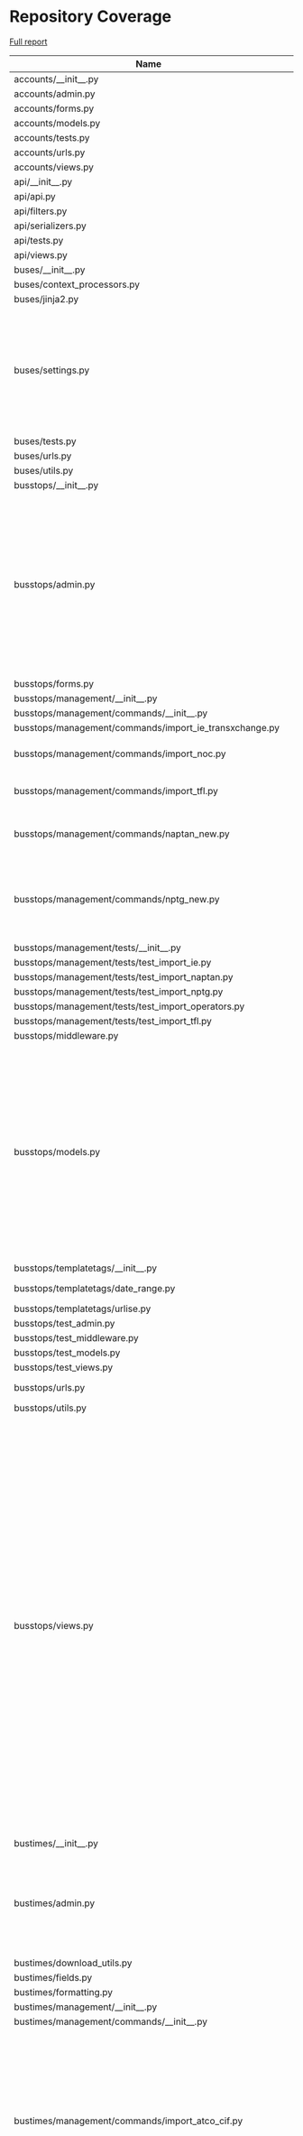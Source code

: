 # Repository Coverage

[Full report](https://htmlpreview.github.io/?https://github.com/jclgoodwin/bustimes.org/blob/python-coverage-comment-action-data/htmlcov/index.html)

| Name                                                            |    Stmts |     Miss |   Cover |   Missing |
|---------------------------------------------------------------- | -------: | -------: | ------: | --------: |
| accounts/\_\_init\_\_.py                                        |        0 |        0 |    100% |           |
| accounts/admin.py                                               |       41 |        0 |    100% |           |
| accounts/forms.py                                               |       50 |        1 |     98% |        36 |
| accounts/models.py                                              |       25 |        0 |    100% |           |
| accounts/tests.py                                               |       92 |        0 |    100% |           |
| accounts/urls.py                                                |        4 |        0 |    100% |           |
| accounts/views.py                                               |       61 |        1 |     98% |       108 |
| api/\_\_init\_\_.py                                             |        0 |        0 |    100% |           |
| api/api.py                                                      |       11 |        0 |    100% |           |
| api/filters.py                                                  |       53 |        0 |    100% |           |
| api/serializers.py                                              |      108 |        0 |    100% |           |
| api/tests.py                                                    |        7 |        0 |    100% |           |
| api/views.py                                                    |       72 |        0 |    100% |           |
| buses/\_\_init\_\_.py                                           |        0 |        0 |    100% |           |
| buses/context\_processors.py                                    |        5 |        0 |    100% |           |
| buses/jinja2.py                                                 |       36 |        2 |     94% |    40, 61 |
| buses/settings.py                                               |      116 |       24 |     79% |97-105, 125, 208, 227-235, 252-268, 272-280, 317 |
| buses/tests.py                                                  |        5 |        0 |    100% |           |
| buses/urls.py                                                   |        6 |        0 |    100% |           |
| buses/utils.py                                                  |       24 |        1 |     96% |        27 |
| busstops/\_\_init\_\_.py                                        |        0 |        0 |    100% |           |
| busstops/admin.py                                               |      323 |       16 |     95% |103-109, 184, 243-251, 333-334, 380, 455, 459, 508, 540, 584, 588, 612, 616 |
| busstops/forms.py                                               |       46 |        0 |    100% |           |
| busstops/management/\_\_init\_\_.py                             |        0 |        0 |    100% |           |
| busstops/management/commands/\_\_init\_\_.py                    |        0 |        0 |    100% |           |
| busstops/management/commands/import\_ie\_transxchange.py        |       23 |        0 |    100% |           |
| busstops/management/commands/import\_noc.py                     |      130 |        3 |     98% |155, 184, 246 |
| busstops/management/commands/import\_tfl.py                     |       67 |        4 |     94% |44-45, 109-110 |
| busstops/management/commands/naptan\_new.py                     |      161 |        4 |     98% |48, 101, 153, 219 |
| busstops/management/commands/nptg\_new.py                       |       94 |        7 |     93% |148, 158, 163, 169-170, 172-173 |
| busstops/management/tests/\_\_init\_\_.py                       |        0 |        0 |    100% |           |
| busstops/management/tests/test\_import\_ie.py                   |       64 |        0 |    100% |           |
| busstops/management/tests/test\_import\_naptan.py               |       66 |        0 |    100% |           |
| busstops/management/tests/test\_import\_nptg.py                 |       31 |        0 |    100% |           |
| busstops/management/tests/test\_import\_operators.py            |       61 |        0 |    100% |           |
| busstops/management/tests/test\_import\_tfl.py                  |       18 |        0 |    100% |           |
| busstops/middleware.py                                          |       20 |        0 |    100% |           |
| busstops/models.py                                              |      622 |       21 |     97% |242, 288, 390, 427, 477, 503, 593, 631, 723, 843, 854, 873-874, 968-972, 1030, 1072, 1087, 1123 |
| busstops/templatetags/\_\_init\_\_.py                           |        0 |        0 |    100% |           |
| busstops/templatetags/date\_range.py                            |       25 |        3 |     88% | 9, 22, 28 |
| busstops/templatetags/urlise.py                                 |       20 |        0 |    100% |           |
| busstops/test\_admin.py                                         |       54 |        0 |    100% |           |
| busstops/test\_middleware.py                                    |       10 |        0 |    100% |           |
| busstops/test\_models.py                                        |      143 |        0 |    100% |           |
| busstops/test\_views.py                                         |      277 |        0 |    100% |           |
| busstops/urls.py                                                |       20 |        2 |     90% |   123-125 |
| busstops/utils.py                                               |        3 |        0 |    100% |           |
| busstops/views.py                                               |      623 |       48 |     92% |116, 136-140, 486, 512, 562, 631-632, 726, 757, 821-824, 826, 940-945, 958, 1035, 1191, 1241-1242, 1247-1248, 1256-1265, 1282-1286, 1367, 1394-1395, 1399-1402, 1552, 1564-1565, 1570, 1582-1583 |
| bustimes/\_\_init\_\_.py                                        |        0 |        0 |    100% |           |
| bustimes/admin.py                                               |       97 |       12 |     88% |54, 60, 63-64, 67-68, 114-118, 141, 149, 162, 172 |
| bustimes/download\_utils.py                                     |       40 |        0 |    100% |           |
| bustimes/fields.py                                              |       31 |        1 |     97% |        12 |
| bustimes/formatting.py                                          |       19 |        0 |    100% |           |
| bustimes/management/\_\_init\_\_.py                             |        0 |        0 |    100% |           |
| bustimes/management/commands/\_\_init\_\_.py                    |        0 |        0 |    100% |           |
| bustimes/management/commands/import\_atco\_cif.py               |      231 |       20 |     91% |25, 28-29, 46, 179, 181, 184, 186, 194, 200, 262, 269, 286, 298-302, 333-334, 401 |
| bustimes/management/commands/import\_bod\_timetables.py         |      274 |       28 |     90% |48, 99, 103, 107-115, 120, 125-126, 146, 175, 185, 196, 264, 274-278, 294-295, 316, 332-333, 349 |
| bustimes/management/commands/import\_gtfs.py                    |      236 |       24 |     90% |45, 76, 80, 130-131, 147, 208, 210, 270-271, 273-274, 310-311, 317-318, 322-325, 333-335, 383, 405 |
| bustimes/management/commands/import\_gtfs\_ember.py             |       88 |        0 |    100% |           |
| bustimes/management/commands/import\_gtfs\_flixbus.py           |      106 |        0 |    100% |           |
| bustimes/management/commands/import\_ni.py                      |       31 |        0 |    100% |           |
| bustimes/management/commands/import\_passenger.py               |      118 |       35 |     70% |51-54, 56-58, 102, 112-118, 146-179 |
| bustimes/management/commands/import\_tnds.py                    |       61 |        5 |     92% |46-48, 63-71 |
| bustimes/management/commands/import\_transxchange.py            |      771 |       77 |     90% |79, 91, 137-138, 363, 366-380, 407, 434-439, 576-577, 614-615, 617-618, 641-642, 652, 660-661, 719, 730, 766, 792, 796-798, 852-856, 917, 921, 923, 939-944, 981-982, 993, 1015, 1017-1020, 1025, 1039, 1045, 1072, 1111, 1142-1143, 1171, 1175-1176, 1187, 1192, 1204, 1229, 1278-1279, 1308-1309, 1314, 1325 |
| bustimes/management/tests/\_\_init\_\_.py                       |        0 |        0 |    100% |           |
| bustimes/management/tests/test\_import\_atco\_cif.py            |       70 |        0 |    100% |           |
| bustimes/management/tests/test\_import\_bod.py                  |      222 |        0 |    100% |           |
| bustimes/management/tests/test\_import\_gtfs.py                 |      107 |        0 |    100% |           |
| bustimes/management/tests/test\_import\_gtfs\_ember\_flixbus.py |       70 |        0 |    100% |           |
| bustimes/management/tests/test\_import\_ni.py                   |       21 |        0 |    100% |           |
| bustimes/management/tests/test\_import\_passenger.py            |       23 |        0 |    100% |           |
| bustimes/management/tests/test\_import\_transxchange.py         |      723 |        0 |    100% |           |
| bustimes/management/tests/test\_tnds.py                         |       22 |        0 |    100% |           |
| bustimes/models.py                                              |      318 |        7 |     98% |92, 182, 339, 342, 371, 408, 442 |
| bustimes/tests.py                                               |      130 |        0 |    100% |           |
| bustimes/timetables.py                                          |      638 |       48 |     92% |62, 102-115, 144, 241-242, 259, 327-330, 342, 355-360, 406, 413, 481, 484, 500-503, 530, 639-654, 740-741, 812, 958-960 |
| bustimes/urls.py                                                |        3 |        0 |    100% |           |
| bustimes/utils.py                                               |      188 |       12 |     94% |204, 230-232, 252-253, 276, 321, 338-339, 351, 387 |
| bustimes/views.py                                               |      365 |       66 |     82% |154-168, 177-179, 187-196, 198-206, 213, 235, 325, 334, 371, 377, 457, 507, 541, 545-547, 555, 570-577, 607-618, 627-633 |
| departures/\_\_init\_\_.py                                      |        0 |        0 |    100% |           |
| departures/avl.py                                               |       12 |        1 |     92% |        14 |
| departures/gtfsr.py                                             |       91 |        3 |     97% |91, 107, 111 |
| departures/live.py                                              |      133 |       14 |     89% |44, 59, 61, 63, 80-85, 143, 154, 166, 180 |
| departures/sources.py                                           |      218 |       34 |     84% |30, 54, 59, 63, 96, 112, 122, 125-127, 137-144, 149-150, 164-165, 173-174, 179, 243, 310, 385, 389-390, 396-397, 400, 408 |
| departures/test\_gtfsr\_trip\_updates.py                        |       45 |        0 |    100% |           |
| departures/test\_gtfsr\_vehicle\_positions.py                   |       33 |        0 |    100% |           |
| departures/test\_live.py                                        |      111 |        0 |    100% |           |
| disruptions/\_\_init\_\_.py                                     |        0 |        0 |    100% |           |
| disruptions/admin.py                                            |       26 |        1 |     96% |        44 |
| disruptions/models.py                                           |       70 |        5 |     93% |41, 70, 94, 102, 112 |
| disruptions/siri\_sx.py                                         |      122 |       14 |     89% |50, 77, 89-92, 103-104, 135, 145-149 |
| disruptions/test\_siri\_sx.py                                   |       48 |        0 |    100% |           |
| disruptions/test\_tfl\_disruptions.py                           |       34 |        0 |    100% |           |
| disruptions/tests.py                                            |       16 |        0 |    100% |           |
| disruptions/tfl\_disruptions.py                                 |       85 |        2 |     98% |   63, 104 |
| disruptions/urls.py                                             |        3 |        0 |    100% |           |
| disruptions/views.py                                            |        9 |        0 |    100% |           |
| fares/\_\_init\_\_.py                                           |        0 |        0 |    100% |           |
| fares/admin.py                                                  |       37 |        2 |     95% |    26, 29 |
| fares/forms.py                                                  |       26 |        3 |     88% | 17, 40-41 |
| fares/management/commands/\_\_init\_\_.py                       |        0 |        0 |    100% |           |
| fares/management/commands/import\_netex\_fares.py               |      353 |       59 |     83% |28, 69-70, 121, 128-130, 223-224, 323, 367-368, 449, 528-535, 555, 564-565, 583-588, 595-632, 652-653, 663-664, 670-679 |
| fares/management/commands/mytrip\_ticketing.py                  |       38 |        3 |     92% | 15, 44-45 |
| fares/models.py                                                 |      176 |        8 |     95% |60, 142, 217, 222, 245-246, 250-251 |
| fares/mytrip.py                                                 |       53 |        4 |     92% |35, 49-50, 73 |
| fares/test\_mytrip.py                                           |       40 |        0 |    100% |           |
| fares/tests.py                                                  |       79 |        0 |    100% |           |
| fares/urls.py                                                   |        3 |        0 |    100% |           |
| fares/views.py                                                  |       44 |        0 |    100% |           |
| manage.py                                                       |        6 |        0 |    100% |           |
| transxchange/\_\_init\_\_.py                                    |        0 |        0 |    100% |           |
| transxchange/test\_txc.py                                       |       23 |        0 |    100% |           |
| transxchange/txc.py                                             |      464 |       16 |     97% |42, 113, 160, 218, 246, 292-299, 396, 408, 470, 503-504, 662, 693 |
| vehicles/\_\_init\_\_.py                                        |        0 |        0 |    100% |           |
| vehicles/admin.py                                               |      240 |       34 |     86% |32, 60, 87, 89, 182-183, 190, 203-204, 220, 241, 244, 267, 273, 275, 277, 280, 309, 327, 333, 371-386, 399, 412, 429, 462-464 |
| vehicles/apps.py                                                |        6 |        0 |    100% |           |
| vehicles/context\_processors.py                                 |       14 |        0 |    100% |           |
| vehicles/fields.py                                              |       15 |        0 |    100% |           |
| vehicles/filters.py                                             |       17 |        0 |    100% |           |
| vehicles/forms.py                                               |       95 |        2 |     98% |  136, 174 |
| vehicles/management/\_\_init\_\_.py                             |        0 |        0 |    100% |           |
| vehicles/management/commands/\_\_init\_\_.py                    |        0 |        0 |    100% |           |
| vehicles/management/commands/import\_bod\_avl.py                |      475 |       56 |     88% |50, 128, 144, 153-154, 197-200, 203-206, 258, 274, 293-294, 317-335, 389, 395, 448, 451, 455, 461, 476-477, 524-537, 566, 575-576, 595, 624, 657, 775, 849, 853 |
| vehicles/management/commands/import\_bushub.py                  |       76 |       14 |     82% |22-23, 27-28, 31-32, 43, 46, 62-63, 72, 82, 101, 109 |
| vehicles/management/commands/import\_edinburgh.py               |       72 |        4 |     94% |83, 87-90, 97 |
| vehicles/management/commands/import\_gtfsr\_ember.py            |       86 |        7 |     92% |78-79, 102-104, 120, 141 |
| vehicles/management/commands/import\_gtfsr\_ie.py               |      102 |        6 |     94% |71, 98, 143, 152, 159, 163 |
| vehicles/management/commands/import\_live\_jersey.py            |       33 |        0 |    100% |           |
| vehicles/management/commands/import\_polar.py                   |       78 |       27 |     65% |13-14, 25, 28, 33-39, 45-47, 51, 55-56, 61-62, 65, 75-78, 81, 94, 101 |
| vehicles/management/commands/import\_stagecoach\_avl.py         |       96 |       15 |     84% |105, 116-127, 155, 168, 173-174, 185-191, 213-221 |
| vehicles/management/commands/siri\_vm\_subscribe.py             |       26 |        0 |    100% |           |
| vehicles/management/import\_live\_vehicles.py                   |      283 |       59 |     79% |38, 51-67, 80, 121, 130, 136-138, 162, 177, 181, 190-193, 202, 215, 223, 228, 232-233, 235-236, 241-242, 256-262, 294-295, 336, 339-340, 354-355, 370-371, 375, 398-399, 406-410, 427, 437-439 |
| vehicles/management/tests/\_\_init\_\_.py                       |        0 |        0 |    100% |           |
| vehicles/management/tests/test\_bod\_avl.py                     |      311 |        0 |    100% |           |
| vehicles/management/tests/test\_bushub.py                       |       48 |        0 |    100% |           |
| vehicles/management/tests/test\_edinburgh.py                    |       51 |        0 |    100% |           |
| vehicles/management/tests/test\_import\_live\_jersey.py         |       31 |        0 |    100% |           |
| vehicles/management/tests/test\_polar.py                        |       33 |        0 |    100% |           |
| vehicles/management/tests/test\_siri\_post.py                   |       37 |        0 |    100% |           |
| vehicles/management/tests/test\_stagecoach\_avl.py              |       33 |        0 |    100% |           |
| vehicles/management/tests/test\_stats.py                        |       24 |        0 |    100% |           |
| vehicles/models.py                                              |      541 |       36 |     93% |204, 206, 216, 250, 254, 258, 329, 335, 376, 403, 409, 433, 461, 496, 517, 645-646, 659, 684-686, 694-695, 698-699, 704-705, 727, 789, 796-799, 841, 854, 863, 874 |
| vehicles/rtpi.py                                                |       73 |        1 |     99% |        27 |
| vehicles/signals.py                                             |       17 |        1 |     94% |        24 |
| vehicles/tasks.py                                               |      127 |       22 |     83% |63-73, 80, 85, 95, 102-105, 108, 110, 118, 132, 150, 164, 177-178, 232-233, 236 |
| vehicles/test\_models.py                                        |       76 |        0 |    100% |           |
| vehicles/test\_schedule\_adherence.py                           |       73 |        0 |    100% |           |
| vehicles/tests.py                                               |      437 |        0 |    100% |           |
| vehicles/urls.py                                                |        4 |        0 |    100% |           |
| vehicles/utils.py                                               |      131 |        6 |     95% |36-38, 53-54, 182 |
| vehicles/views.py                                               |      615 |       70 |     89% |341-342, 393, 420, 435-436, 455-456, 484-485, 512-517, 522-523, 554, 572-573, 575, 580, 596-598, 616-637, 717-718, 725, 739, 848, 850, 852, 857, 907-915, 935-941, 971-972, 999, 1048, 1051-1052, 1062, 1078-1083, 1123-1124, 1170, 1225-1264 |
| vosa/\_\_init\_\_.py                                            |        0 |        0 |    100% |           |
| vosa/admin.py                                                   |       36 |        0 |    100% |           |
| vosa/management/commands/\_\_init\_\_.py                        |        0 |        0 |    100% |           |
| vosa/management/commands/import\_vosa.py                        |      159 |        1 |     99% |       203 |
| vosa/models.py                                                  |       75 |        0 |    100% |           |
| vosa/tests.py                                                   |       60 |        0 |    100% |           |
| vosa/urls.py                                                    |        3 |        0 |    100% |           |
| vosa/views.py                                                   |       57 |        0 |    100% |           |
|                                                       **TOTAL** | **15784** | **1002** | **94%** |           |


## Setup coverage badge

Below are examples of the badges you can use in your main branch `README` file.

### Direct image

[![Coverage badge](https://raw.githubusercontent.com/jclgoodwin/bustimes.org/python-coverage-comment-action-data/badge.svg)](https://htmlpreview.github.io/?https://github.com/jclgoodwin/bustimes.org/blob/python-coverage-comment-action-data/htmlcov/index.html)

This is the one to use if your repository is private or if you don't want to customize anything.

### [Shields.io](https://shields.io) Json Endpoint

[![Coverage badge](https://img.shields.io/endpoint?url=https://raw.githubusercontent.com/jclgoodwin/bustimes.org/python-coverage-comment-action-data/endpoint.json)](https://htmlpreview.github.io/?https://github.com/jclgoodwin/bustimes.org/blob/python-coverage-comment-action-data/htmlcov/index.html)

Using this one will allow you to [customize](https://shields.io/endpoint) the look of your badge.
It won't work with private repositories. It won't be refreshed more than once per five minutes.

### [Shields.io](https://shields.io) Dynamic Badge

[![Coverage badge](https://img.shields.io/badge/dynamic/json?color=brightgreen&label=coverage&query=%24.message&url=https%3A%2F%2Fraw.githubusercontent.com%2Fjclgoodwin%2Fbustimes.org%2Fpython-coverage-comment-action-data%2Fendpoint.json)](https://htmlpreview.github.io/?https://github.com/jclgoodwin/bustimes.org/blob/python-coverage-comment-action-data/htmlcov/index.html)

This one will always be the same color. It won't work for private repos. I'm not even sure why we included it.

## What is that?

This branch is part of the
[python-coverage-comment-action](https://github.com/marketplace/actions/python-coverage-comment)
GitHub Action. All the files in this branch are automatically generated and may be
overwritten at any moment.